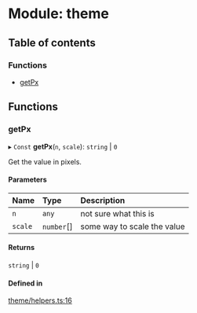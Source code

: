 # Module: theme

## Table of contents

### Functions

- [getPx](theme.md#getpx)

## Functions

### getPx

▸ `Const` **getPx**(`n`, `scale`): `string` \| ``0``

Get the value in pixels.

#### Parameters

| Name | Type | Description |
| :------ | :------ | :------ |
| `n` | `any` | not sure what this is |
| `scale` | `number`[] | some way to scale the value |

#### Returns

`string` \| ``0``

#### Defined in

[theme/helpers.ts:16](https://github.com/Apartment-Snapshot/snapshot-ui/blob/490754e/app/src/theme/helpers.ts#L16)
